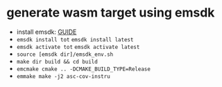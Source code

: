 # generate wasm target using emsdk
* install emsdk: [GUIDE](https://emscripten.org/docs/getting_started/downloads.html)
* `emsdk install tot` `emsdk install latest`
* `emsdk activate tot` `emsdk activate latest`
* `source [emsdk dir]/emsdk_env.sh`
* `make dir build && cd build`
* `emcmake cmake .. -DCMAKE_BUILD_TYPE=Release`
* `emmake make -j2 asc-cov-instru`
